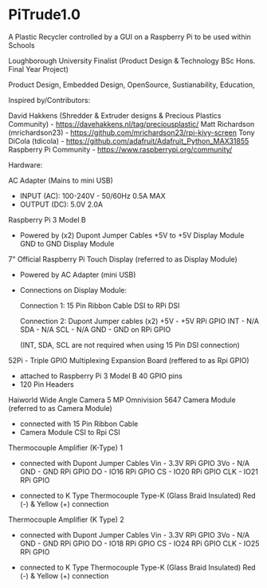 # PiTrude1.0
A Plastic Recycler controlled by a GUI on a Raspberry Pi to be used within Schools

Loughborough University Finalist (Product Design & Technology BSc Hons. Final Year Project)

Product Design, Embedded Design, OpenSource, Sustianability, Education,

Inspired by/Contributors:

David Hakkens (Shredder & Extruder designs & Precious Plastics Community) - https://davehakkens.nl/tag/preciousplastic/
Matt Richardson (mrichardson23) - https://github.com/mrichardson23/rpi-kivy-screen
Tony DiCola (tdicola) - https://github.com/adafruit/Adafruit_Python_MAX31855
Raspberry Pi Community - https://www.raspberrypi.org/community/

Hardware:

AC Adapter (Mains to mini USB)
 -  INPUT (AC): 100-240V - 50/60Hz  0.5A MAX
 - OUTPUT (DC): 5.0V 2.0A
 

Raspberry Pi 3 Model B
 - Powered by (x2) Dupont Jumper Cables
      +5V to +5V Display Module
      GND to GND Display Module

7" Official Raspberry Pi Touch Display (referred to as Display Module)
 - Powered by AC Adapter (mini USB)

 - Connections on Display Module:

    Connection 1: 15 Pin Ribbon Cable
      DSI to RPi DSI

    Connection 2: Dupont Jumper cables (x2)
      +5V - +5V RPi GPIO
      INT - N/A
      SDA - N/A
      SCL - N/A
      GND - GND on RPi GPIO

      (INT, SDA, SCL are not required when using 15 Pin DSI connection)

52Pi - Triple GPIO Multiplexing Expansion Board (reffered to as Rpi GPIO)
  - attached to Raspberry Pi 3 Model B 40 GPIO pins
  - 120 Pin Headers


Haiworld Wide Angle Camera 5 MP Omnivision 5647 Camera Module (referred to as Camera Module)
  - connected with 15 Pin Ribbon Cable
  - Camera Module CSI to Rpi CSI

Thermocouple Amplifier (K-Type) 1

- connected with Dupont Jumper Cables
  Vin - 3.3V RPi GPIO
  3Vo - N/A
  GND - GND RPi GPIO
  DO - IO16 RPi GPIO
  CS - IO20 RPi GPIO
  CLK - IO21 RPi GPIO

- connected to K Type Thermocouple Type-K (Glass Braid Insulated)
  Red (-) & Yellow (+) connection


Thermocouple Amplifier (K Type) 2

- connected with Dupont Jumper Cables
  Vin - 3.3V RPi GPIO
  3Vo - N/A
  GND - GND RPi GPIO
  DO - IO18 RPi GPIO
  CS - IO24 RPi GPIO
  CLK - IO25 RPi GPIO

 - connected to K Type Thermocouple Type-K (Glass Braid Insulated)
  Red (-) & Yellow (+) connection
